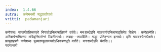 ```yaml
---
index:  1.4.66
sutra:  कणेमनसी श्रद्धाप्रतीघाते
vritti:  padamanjari
---
```


	कणेशब्दः सप्तमीप्रतिरूपको निपातोऽभिलाषातिशये वर्तते। मनःशब्दोऽपि साहचर्यादभिलाषावृत्तिरेव विज्ञेयः। कणेहत्येति। अतिशयेनाभिलष्य तन्निवृत्तिपर्यन्तं पिबतीत्यर्थः। तदाह--तावदिति। श्रद्धा प्रतिहन्यत इत्यर्थः। इति यावदस्येत्यपेक्षते। प्रत्युदाहरणे कणेशब्दः पूक्ष्मतण्डुलावयवोऽधिकरणभूते वर्त्तते। मनःशब्दोऽपि चेतसि।।
	पदमञ्जरी
